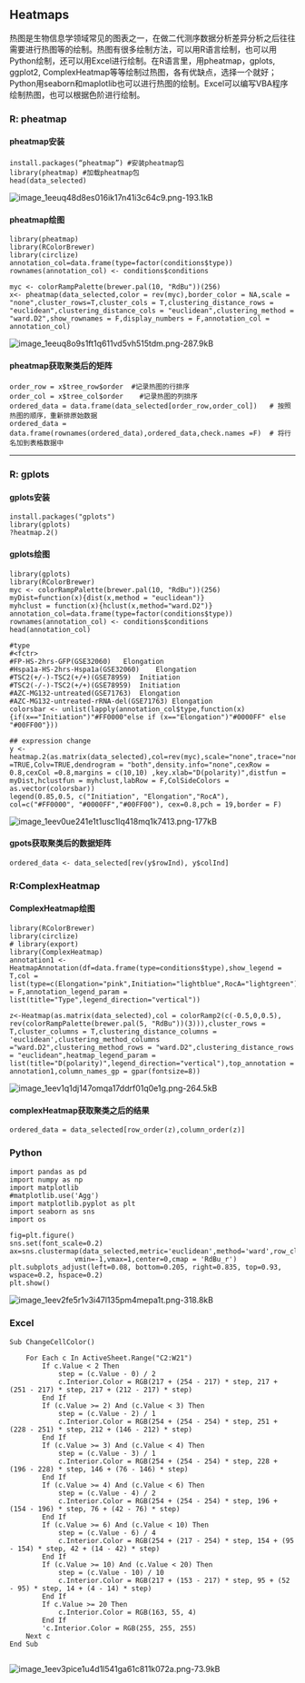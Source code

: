 ﻿## **Heatmaps**

热图是生物信息学领域常见的图表之一，在做二代测序数据分析差异分析之后往往需要进行热图等的绘制。热图有很多绘制方法，可以用R语言绘制，也可以用Python绘制，还可以用Excel进行绘制。在R语言里，用pheatmap，gplots, ggplot2, ComplexHeatmap等等绘制过热图，各有优缺点，选择一个就好；Python用seaborn和maplotlib也可以进行热图的绘制。Excel可以编写VBA程序绘制热图，也可以根据色阶进行绘制。

### **R: pheatmap**

#### **pheatmap安装**
```
install.packages(“pheatmap”) #安装pheatmap包
library(pheatmap) #加载pheatmap包
head(data_selected)
```
![image_1eeuq48d8es016ik17n41i3c64c9.png-193.1kB][1]

#### **pheatmap绘图**

```
library(pheatmap)
library(RColorBrewer)
library(circlize)
annotation_col=data.frame(type=factor(conditions$type))
rownames(annotation_col) <- conditions$conditions

myc <- colorRampPalette(brewer.pal(10, "RdBu"))(256)
x<- pheatmap(data_selected,color = rev(myc),border_color = NA,scale = "none",cluster_rows=T,cluster_cols = T,clustering_distance_rows = "euclidean",clustering_distance_cols = "euclidean",clustering_method = "ward.D2",show_rownames = F,display_numbers = F,annotation_col = annotation_col)
```

![image_1eeuq8o9s1ft1q611vd5vh515tdm.png-287.9kB][2]
  
  
#### **pheatmap获取聚类后的矩阵**
 
```
order_row = x$tree_row$order  #记录热图的行排序
order_col = x$tree_col$order    #记录热图的列排序
ordered_data = data.frame(data_selected[order_row,order_col])   # 按照热图的顺序，重新排原始数据
ordered_data = data.frame(rownames(ordered_data),ordered_data,check.names =F)  # 将行名加到表格数据中

```

--- 

### **R: gplots**

#### **gplots安装**

```
install.packages("gplots")
library(gplots)
?heatmap.2()
```

#### **gplots绘图**

```
library(gplots)
library(RColorBrewer)
myc <- colorRampPalette(brewer.pal(10, "RdBu"))(256)
myDist=function(x){dist(x,method = "euclidean")}
myhclust = function(x){hclust(x,method="ward.D2")}
annotation_col=data.frame(type=factor(conditions$type))
rownames(annotation_col) <- conditions$conditions
head(annotation_col)
	
#type
#<fctr>
#FP-HS-2hrs-GFP(GSE32060)	Elongation			
#Hspa1a-HS-2hrs-Hspa1a(GSE32060)	Elongation			
#TSC2(+/-)-TSC2(+/+)(GSE78959)	Initiation			
#TSC2(-/-)-TSC2(+/+)(GSE78959)	Initiation			
#AZC-MG132-untreated(GSE71763)	Elongation			
#AZC-MG132-untreated-rRNA-del(GSE71763)	Elongation
colorsbar <- unlist(lapply(annotation_col$type,function(x){if(x=="Initiation")"#FF0000"else if (x=="Elongation")"#0000FF" else "#00FF00"}))

## expression change
y <- heatmap.2(as.matrix(data_selected),col=rev(myc),scale="none",trace="none",Rowv =TRUE,Colv=TRUE,dendrogram = "both",density.info="none",cexRow = 0.8,cexCol =0.8,margins = c(10,10) ,key.xlab="D(polarity)",distfun = myDist,hclustfun = myhclust,labRow = F,ColSideColors = as.vector(colorsbar))
legend(0.85,0.5, c("Initiation", "Elongation","RocA"), col=c("#FF0000", "#0000FF","#00FF00"), cex=0.8,pch = 19,border = F)

```

![image_1eev0ue241e1t1usc1lq418mq1k7413.png-177kB][3]

#### **gpots获取聚类后的数据矩阵**

```
ordered_data <- data_selected[rev(y$rowInd), y$colInd]
```


### **R:ComplexHeatmap**

#### **ComplexHeatmap绘图**
```
library(RColorBrewer)
library(circlize)
# library(export)
library(ComplexHeatmap)
annotation1 <- HeatmapAnnotation(df=data.frame(type=conditions$type),show_legend = T,col = list(type=c(Elongation="pink",Initiation="lightblue",RocA="lightgreen")),show_annotation_name = F,annotation_legend_param = list(title="Type",legend_direction="vertical"))

z<-Heatmap(as.matrix(data_selected),col = colorRamp2(c(-0.5,0,0.5), rev(colorRampPalette(brewer.pal(5, "RdBu"))(3))),cluster_rows = T,cluster_columns = T,clustering_distance_columns = 'euclidean',clustering_method_columns ="ward.D2",clustering_method_rows = "ward.D2",clustering_distance_rows = "euclidean",heatmap_legend_param = list(title="D(polarity)",legend_direction="vertical"),top_annotation = annotation1,column_names_gp = gpar(fontsize=8))

```

![image_1eev1q1dj147omqa17ddrf01q0e1g.png-264.5kB][4]

#### **complexHeatmap获取聚类之后的结果**

```
ordered_data = data_selected[row_order(z),column_order(z)]
```

### **Python**

```
import pandas as pd
import numpy as np
import matplotlib
#matplotlib.use('Agg')
import matplotlib.pyplot as plt
import seaborn as sns
import os

fig=plt.figure()
sns.set(font_scale=0.2)
ax=sns.clustermap(data_selected,metric='euclidean',method='ward',row_cluster=True,col_cluster=True,
                vmin=-1,vmax=1,center=0,cmap = 'RdBu_r')
plt.subplots_adjust(left=0.08, bottom=0.205, right=0.835, top=0.93, wspace=0.2, hspace=0.2)
plt.show()
```
![image_1eev2fe5r1v3i47l135pm4mepa1t.png-318.8kB][5]


### **Excel**

```
Sub ChangeCellColor()

    For Each c In ActiveSheet.Range("C2:W21")
        If c.Value < 2 Then
            step = (c.Value - 0) / 2
            c.Interior.Color = RGB(217 + (254 - 217) * step, 217 + (251 - 217) * step, 217 + (212 - 217) * step)
        End If
        If (c.Value >= 2) And (c.Value < 3) Then
            step = (c.Value - 2) / 1
            c.Interior.Color = RGB(254 + (254 - 254) * step, 251 + (228 - 251) * step, 212 + (146 - 212) * step)
        End If
        If (c.Value >= 3) And (c.Value < 4) Then
            step = (c.Value - 3) / 1
            c.Interior.Color = RGB(254 + (254 - 254) * step, 228 + (196 - 228) * step, 146 + (76 - 146) * step)
        End If
        If (c.Value >= 4) And (c.Value < 6) Then
            step = (c.Value - 4) / 2
            c.Interior.Color = RGB(254 + (254 - 254) * step, 196 + (154 - 196) * step, 76 + (42 - 76) * step)
        End If
        If (c.Value >= 6) And (c.Value < 10) Then
            step = (c.Value - 6) / 4
            c.Interior.Color = RGB(254 + (217 - 254) * step, 154 + (95 - 154) * step, 42 + (14 - 42) * step)
        End If
        If (c.Value >= 10) And (c.Value < 20) Then
            step = (c.Value - 10) / 10
            c.Interior.Color = RGB(217 + (153 - 217) * step, 95 + (52 - 95) * step, 14 + (4 - 14) * step)
        End If
        If c.Value >= 20 Then
            c.Interior.Color = RGB(163, 55, 4)
        End If
        'c.Interior.Color = RGB(255, 255, 255)
    Next c
End Sub


```

![image_1eev3pice1u4d1l541ga61c811k072a.png-73.9kB][6]


  [1]: http://static.zybuluo.com/sherking/556isf74b45mspdao2gxve45/image_1eeuq48d8es016ik17n41i3c64c9.png
  [2]: http://static.zybuluo.com/sherking/651zgoywfm87px2qteaa8x55/image_1eeuq8o9s1ft1q611vd5vh515tdm.png
  [3]: http://static.zybuluo.com/sherking/g6pzrawzajp15252c4qc2spr/image_1eev0ue241e1t1usc1lq418mq1k7413.png
  [4]: http://static.zybuluo.com/sherking/7mf2a0cfek84anj1aai24dji/image_1eev1q1dj147omqa17ddrf01q0e1g.png
  [5]: http://static.zybuluo.com/sherking/knhso7l0upl0e3hpcxw1gnzy/image_1eev2fe5r1v3i47l135pm4mepa1t.png
  [6]: http://static.zybuluo.com/sherking/h6jpljundyajexh3w08zcpq8/image_1eev3pice1u4d1l541ga61c811k072a.png
